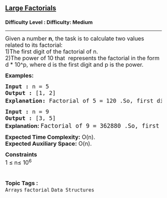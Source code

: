 <h2><a href="https://www.geeksforgeeks.org/problems/large-factorials2539/1?page=1&difficulty=Medium&status=unsolved&sortBy=submissions">Large Factorials</a></h2><h3>Difficulty Level : Difficulty: Medium</h3><hr><div class="problems_problem_content__Xm_eO"><p><span style="font-size: 18px;">Given a number <strong>n</strong>, the task is to calculate two values related to its factorial:<br></span><span style="font-size: 18px;">1)The first digit of the factorial of n.<br></span><span style="font-size: 18px;">2)The power of 10 that&nbsp; represents the factorial in the form d * 10^p, where d is the first digit and p is the power.</span></p>
<p><span style="font-size: 18px;"><strong>Examples:</strong></span></p>
<pre><span style="font-size: 18px;"><strong>Input :</strong> n = 5
<strong>Output :</strong> [1, 2]
<strong>Explanation: </strong>Factorial of 5 = 120 .So, first digit = 1 and power of 10 = 2 (1 * 10<sup>2</sup>).
</span></pre>
<pre><span style="font-size: 18px;"><strong>Input :</strong> n = 9<strong>
Output :</strong> [3, 5] <br></span><strong style="font-size: 18px; font-family: -apple-system, BlinkMacSystemFont, 'Segoe UI', Roboto, Oxygen, Ubuntu, Cantarell, 'Open Sans', 'Helvetica Neue', sans-serif;">Explanation:<span style="font-size: 14pt;"> </span></strong><span style="font-size: 14pt;">Factorial of 9 = 362880 .So, first digit = 3 and power of 10 = 5 (1 * 10<sup>5</sup><span style="font-family: -apple-system, BlinkMacSystemFont, 'Segoe UI', Roboto, Oxygen, Ubuntu, Cantarell, 'Open Sans', 'Helvetica Neue', sans-serif;">).</span></span></pre>
<p><span style="font-size: 18px;"><strong>Expected Time Complexity:</strong> O(n).<br><strong>Expected Auxiliary Space:</strong> O(n).</span></p>
<p><span style="font-size: 18px;"><strong>Constraints<br></strong></span><span style="font-size: 18px;">1 ≤ n≤ 10<sup>6</sup></span></p></div><br><p><span style=font-size:18px><strong>Topic Tags : </strong><br><code>Arrays</code>&nbsp;<code>factorial</code>&nbsp;<code>Data Structures</code>&nbsp;
